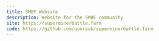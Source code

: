 ```yaml
---
title: SMBF Website
description: Website for the SMBF community
site: https://superminerbattle.farm 
code: https://github.com/quorauk/superminerbattle.farm
---
```


